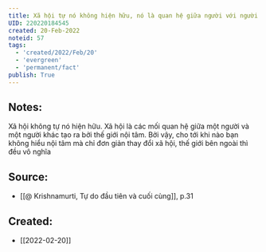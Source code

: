 ```yaml
---
title: Xã hội tự nó không hiện hữu, nó là quan hệ giữa người với người
UID: 220220184545
created: 20-Feb-2022
noteid: 57
tags:
  - 'created/2022/Feb/20'
  - 'evergreen'
  - 'permanent/fact'
publish: True
---
```

## Notes:
Xã hội không tự nó hiện hữu. Xã hội là các mối quan hệ giữa một người và một người khác tạo ra bởi thế giới nội tâm. Bởi vậy, cho tới khi nào bạn không hiểu nội tâm mà chỉ đơn giản thay đổi xã hội, thế giới bên ngoài thì đều vô nghĩa

## Source:
- [[@ Krishnamurti, Tự do đầu tiên và cuối cùng]], p.31



## Created:
- [[2022-02-20]]
